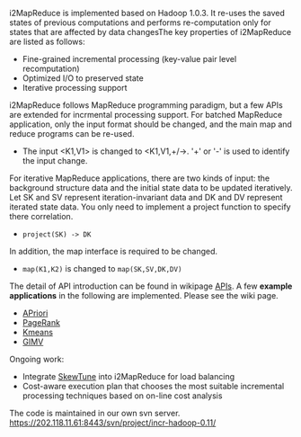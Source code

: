 i2MapReduce is implemented based on Hadoop 1.0.3. It re-uses the saved states of
previous computations and performs re-computation only for states that
are affected by data changesThe key properties of i2MapReduce are listed as follows:

  * Fine-grained incremental processing (key-value pair level recomputation)
  * Optimized I/O to preserved state
  * Iterative processing support

i2MapReduce follows MapReduce programming paradigm, but a few APIs are extended for incrmental processing support. For batched MapReduce application, only the input format should be changed, and the main map and reduce programs can be re-used.

  * The input <K1,V1> is changed to <K1,V1,+/->. '+' or '-' is used to identify the input change.

For iterative MapReduce applications, there are two kinds of input: the background structure data and the initial state data to be updated iteratively. Let SK and SV represent iteration-invariant data and DK and DV represent iterated state data. You only need to implement a project function to specify there correlation.

  * `project(SK) -> DK`

In addition, the map interface is required to be changed.

  * `map(K1,K2)` is changed to `map(SK,SV,DK,DV)`

The detail of API introduction can be found in wikipage [APIs](APIs.md). A few **example applications** in the following are implemented. Please see the wiki page.

  * [APriori](APriori.md)
  * [PageRank](PageRank.md)
  * [Kmeans](Kmeans.md)
  * [GIMV](GIMV.md)

Ongoing work:

  * Integrate [SkewTune](https://code.google.com/p/skewtune/) into i2MapReduce for load balancing
  * Cost-aware execution plan that chooses the most suitable incremental processing techniques based on on-line cost analysis

The code is maintained in our own svn server. https://202.118.11.61:8443/svn/project/incr-hadoop-0.11/